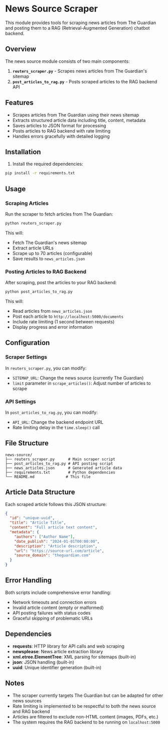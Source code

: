 # News Source Scraper

This module provides tools for scraping news articles from The Guardian and posting them to a RAG (Retrieval-Augmented Generation) chatbot backend.

## Overview

The news source module consists of two main components:

1. **`reuters_scraper.py`** - Scrapes news articles from The Guardian's sitemap
2. **`post_articles_to_rag.py`** - Posts scraped articles to the RAG backend API

## Features

- Scrapes articles from The Guardian using their news sitemap
- Extracts structured article data including title, content, metadata
- Saves articles to JSON format for processing
- Posts articles to RAG backend with rate limiting
- Handles errors gracefully with detailed logging

## Installation

1. Install the required dependencies:

```bash
pip install -r requirements.txt
```

## Usage

### Scraping Articles

Run the scraper to fetch articles from The Guardian:

```bash
python reuters_scraper.py
```

This will:

- Fetch The Guardian's news sitemap
- Extract article URLs
- Scrape up to 70 articles (configurable)
- Save results to `news_articles.json`

### Posting Articles to RAG Backend

After scraping, post the articles to your RAG backend:

```bash
python post_articles_to_rag.py
```

This will:

- Read articles from `news_articles.json`
- Post each article to `http://localhost:5000/documents`
- Include rate limiting (1 second between requests)
- Display progress and error information

## Configuration

### Scraper Settings

In `reuters_scraper.py`, you can modify:

- `SITEMAP_URL`: Change the news source (currently The Guardian)
- `limit` parameter in `scrape_articles()`: Adjust number of articles to scrape

### API Settings

In `post_articles_to_rag.py`, you can modify:

- `API_URL`: Change the backend endpoint URL
- Rate limiting delay in the `time.sleep()` call

## File Structure

```
news-source/
├── reuters_scraper.py      # Main scraper script
├── post_articles_to_rag.py # API posting script
├── news_articles.json      # Generated article data
├── requirements.txt        # Python dependencies
└── README.md              # This file
```

## Article Data Structure

Each scraped article follows this JSON structure:

```json
{
  "id": "unique-uuid",
  "title": "Article Title",
  "content": "Full article text content",
  "metadata": {
    "authors": ["Author Name"],
    "date_publish": "2024-01-01T00:00:00",
    "description": "Article description",
    "url": "https://source-url.com/article",
    "source_domain": "theguardian.com"
  }
}
```

## Error Handling

Both scripts include comprehensive error handling:

- Network timeouts and connection errors
- Invalid article content (empty or malformed)
- API posting failures with status codes
- Graceful skipping of problematic URLs

## Dependencies

- **requests**: HTTP library for API calls and web scraping
- **newsplease**: News article extraction library
- **xml.etree.ElementTree**: XML parsing for sitemaps (built-in)
- **json**: JSON handling (built-in)
- **uuid**: Unique identifier generation (built-in)

## Notes

- The scraper currently targets The Guardian but can be adapted for other news sources
- Rate limiting is implemented to be respectful to both the news source and RAG backend
- Articles are filtered to exclude non-HTML content (images, PDFs, etc.)
- The system requires the RAG backend to be running on `localhost:5000`
